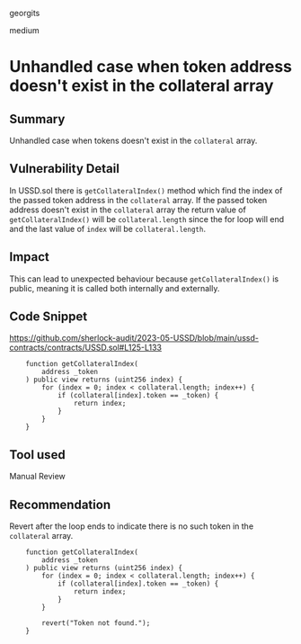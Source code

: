 georgits

medium

# Unhandled case when token address doesn't exist in the collateral array

## Summary
Unhandled case when tokens doesn't exist in the `collateral` array.

## Vulnerability Detail
In USSD.sol there is `getCollateralIndex()` method which find the index of the passed token address in the `collateral` array.
If the passed token address doesn't exist in the `collateral` array the return value of `getCollateralIndex()` will be `collateral.length` since the for loop will end and the last value of `index` will be `collateral.length`.

## Impact
This can lead to unexpected behaviour because `getCollateralIndex()` is public, meaning it is called both internally and externally. 

## Code Snippet
https://github.com/sherlock-audit/2023-05-USSD/blob/main/ussd-contracts/contracts/USSD.sol#L125-L133
```solidity
    function getCollateralIndex(
        address _token
    ) public view returns (uint256 index) {
        for (index = 0; index < collateral.length; index++) {
            if (collateral[index].token == _token) {
                return index;
            }
        }
    }
```

## Tool used

Manual Review

## Recommendation
Revert after the loop ends to indicate there is no such token in the `collateral` array.
```solidity
    function getCollateralIndex(
        address _token
    ) public view returns (uint256 index) {
        for (index = 0; index < collateral.length; index++) {
            if (collateral[index].token == _token) {
                return index;
            }
        }

        revert("Token not found.");
    }
```